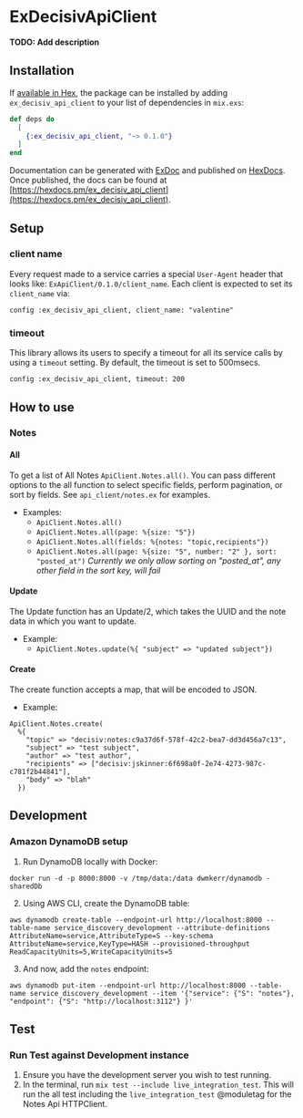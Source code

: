 # ExDecisivApiClient

**TODO: Add description**

## Installation

If [available in Hex](https://hex.pm/docs/publish), the package can be installed
by adding `ex_decisiv_api_client` to your list of dependencies in `mix.exs`:

```elixir
def deps do
  [
    {:ex_decisiv_api_client, "~> 0.1.0"}
  ]
end
```

Documentation can be generated with [ExDoc](https://github.com/elixir-lang/ex_doc)
and published on [HexDocs](https://hexdocs.pm). Once published, the docs can
be found at [https://hexdocs.pm/ex_decisiv_api_client](https://hexdocs.pm/ex_decisiv_api_client).

## Setup

### client name

Every request made to a service carries a special `User-Agent` header that looks like: `ExApiClient/0.1.0/client_name`. Each client is expected to set its `client_name` via:

```
config :ex_decisiv_api_client, client_name: "valentine"
```

### timeout

This library allows its users to specify a timeout for all its service calls by using a `timeout` setting. By default, the timeout is set to 500msecs.

```
config :ex_decisiv_api_client, timeout: 200
```

## How to use

### Notes

#### All

To get a list of All Notes `ApiClient.Notes.all()`. You can pass different options to the all function to select specific fields, perform pagination, or sort by fields. See `api_client/notes.ex` for examples.

- Examples:
  - `ApiClient.Notes.all()`
  - `ApiClient.Notes.all(page: %{size: "5"})`
  - `ApiClient.Notes.all(fields: %{notes: "topic,recipients"})`
  - `ApiClient.Notes.all(page: %{size: "5", number: "2" }, sort: "posted_at")`  *Currently we only allow sorting on "posted_at", any other field in the sort key, will fail*

#### Update

The Update function has an Update/2, which takes the UUID and the note data in which you want to update.

- Example:
  - `ApiClient.Notes.update(%{ "subject" => "updated subject"})`


#### Create

The create function accepts a map, that will be encoded to JSON.

- Example:
```
ApiClient.Notes.create(
  %{
    "topic" => "decisiv:notes:c9a37d6f-578f-42c2-bea7-dd3d456a7c13",
    "subject" => "test subject",
    "author" => "test author",
    "recipients" => ["decisiv:jskinner:6f698a0f-2e74-4273-987c-c781f2b44841"],
    "body" => "blah"
  })
```

## Development

### Amazon DynamoDB setup

1. Run DynamoDB locally with Docker:
```
docker run -d -p 8000:8000 -v /tmp/data:/data dwmkerr/dynamodb -sharedDb
```

2. Using AWS CLI, create the DynamoDB table:
```
aws dynamodb create-table --endpoint-url http://localhost:8000 --table-name service_discovery_development --attribute-definitions AttributeName=service,AttributeType=S --key-schema AttributeName=service,KeyType=HASH --provisioned-throughput ReadCapacityUnits=5,WriteCapacityUnits=5
```

3. And now, add the `notes` endpoint:
```
aws dynamodb put-item --endpoint-url http://localhost:8000 --table-name service_discovery_development --item '{"service": {"S": "notes"}, "endpoint": {"S": "http://localhost:3112"} }'
```

## Test

### Run Test against Development instance
1. Ensure you have the development server you wish to test running.
2. In the terminal, run `mix test --include live_integration_test`. This will run the all test including the `live_integration_test` @moduletag for the Notes Api HTTPClient.
